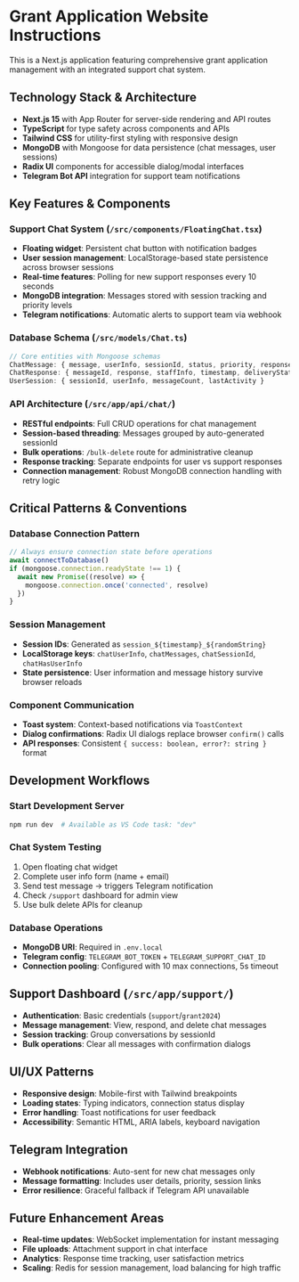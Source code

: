 <!-- Use this file to provide workspace-specific custom instructions to Copilot. For more details, visit https://code.visualstudio.com/docs/copilot/copilot-customization#_use-a-githubcopilotinstructionsmd-file -->

# Grant Application Website Instructions

This is a Next.js application featuring comprehensive grant application management with an integrated support chat system.

## Technology Stack & Architecture
- **Next.js 15** with App Router for server-side rendering and API routes
- **TypeScript** for type safety across components and APIs
- **Tailwind CSS** for utility-first styling with responsive design
- **MongoDB** with Mongoose for data persistence (chat messages, user sessions)
- **Radix UI** components for accessible dialog/modal interfaces
- **Telegram Bot API** integration for support team notifications

## Key Features & Components

### Support Chat System (`/src/components/FloatingChat.tsx`)
- **Floating widget**: Persistent chat button with notification badges
- **User session management**: LocalStorage-based state persistence across browser sessions
- **Real-time features**: Polling for new support responses every 10 seconds
- **MongoDB integration**: Messages stored with session tracking and priority levels
- **Telegram notifications**: Automatic alerts to support team via webhook

### Database Schema (`/src/models/Chat.ts`)
```typescript
// Core entities with Mongoose schemas
ChatMessage: { message, userInfo, sessionId, status, priority, responses[] }
ChatResponse: { messageId, response, staffInfo, timestamp, deliveryStatus }
UserSession: { sessionId, userInfo, messageCount, lastActivity }
```

### API Architecture (`/src/app/api/chat/`)
- **RESTful endpoints**: Full CRUD operations for chat management
- **Session-based threading**: Messages grouped by auto-generated sessionId
- **Bulk operations**: `/bulk-delete` route for administrative cleanup
- **Response tracking**: Separate endpoints for user vs support responses
- **Connection management**: Robust MongoDB connection handling with retry logic

## Critical Patterns & Conventions

### Database Connection Pattern
```typescript
// Always ensure connection state before operations
await connectToDatabase()
if (mongoose.connection.readyState !== 1) {
  await new Promise((resolve) => {
    mongoose.connection.once('connected', resolve)
  })
}
```

### Session Management
- **Session IDs**: Generated as `session_${timestamp}_${randomString}`
- **LocalStorage keys**: `chatUserInfo`, `chatMessages`, `chatSessionId`, `chatHasUserInfo`
- **State persistence**: User information and message history survive browser reloads

### Component Communication
- **Toast system**: Context-based notifications via `ToastContext`
- **Dialog confirmations**: Radix UI dialogs replace browser `confirm()` calls
- **API responses**: Consistent `{ success: boolean, error?: string }` format

## Development Workflows

### Start Development Server
```bash
npm run dev  # Available as VS Code task: "dev"
```

### Chat System Testing
1. Open floating chat widget
2. Complete user info form (name + email)
3. Send test message → triggers Telegram notification
4. Check `/support` dashboard for admin view
5. Use bulk delete APIs for cleanup

### Database Operations
- **MongoDB URI**: Required in `.env.local`
- **Telegram config**: `TELEGRAM_BOT_TOKEN` + `TELEGRAM_SUPPORT_CHAT_ID`
- **Connection pooling**: Configured with 10 max connections, 5s timeout

## Support Dashboard (`/src/app/support/`)
- **Authentication**: Basic credentials (`support`/`grant2024`)
- **Message management**: View, respond, and delete chat messages
- **Session tracking**: Group conversations by sessionId
- **Bulk operations**: Clear all messages with confirmation dialogs

## UI/UX Patterns
- **Responsive design**: Mobile-first with Tailwind breakpoints
- **Loading states**: Typing indicators, connection status display
- **Error handling**: Toast notifications for user feedback
- **Accessibility**: Semantic HTML, ARIA labels, keyboard navigation

## Telegram Integration
- **Webhook notifications**: Auto-sent for new chat messages only
- **Message formatting**: Includes user details, priority, session links
- **Error resilience**: Graceful fallback if Telegram API unavailable

## Future Enhancement Areas
- **Real-time updates**: WebSocket implementation for instant messaging
- **File uploads**: Attachment support in chat interface
- **Analytics**: Response time tracking, user satisfaction metrics
- **Scaling**: Redis for session management, load balancing for high traffic
